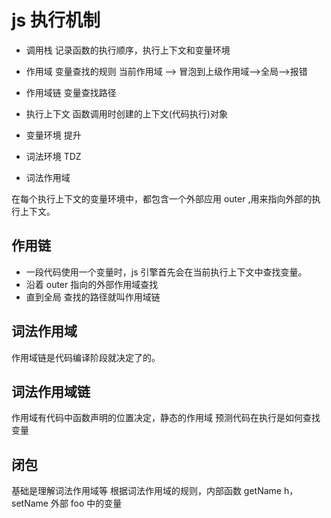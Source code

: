 # js 执行机制

- 调用栈
  记录函数的执行顺序，执行上下文和变量环境
- 作用域
  变量查找的规则
  当前作用域 --> 冒泡到上级作用域-->全局-->报错

- 作用域链
  变量查找路径

- 执行上下文
  函数调用时创建的上下文(代码执行)对象
- 变量环境
  提升
- 词法环境
  TDZ
- 词法作用域

在每个执行上下文的变量环境中，都包含一个外部应用 outer ,用来指向外部的执行上下文。

## 作用链

- 一段代码使用一个变量时，js 引擎首先会在当前执行上下文中查找变量。
- 沿着 outer 指向的外部作用域查找
- 直到全局
  查找的路径就叫作用域链

## 词法作用域

作用域链是代码编译阶段就决定了的。

## 词法作用域链

作用域有代码中函数声明的位置决定，静态的作用域
预测代码在执行是如何查找变量

## 闭包

基础是理解词法作用域等
根据词法作用域的规则，内部函数 getName h， setName 外部 foo 中的变量
